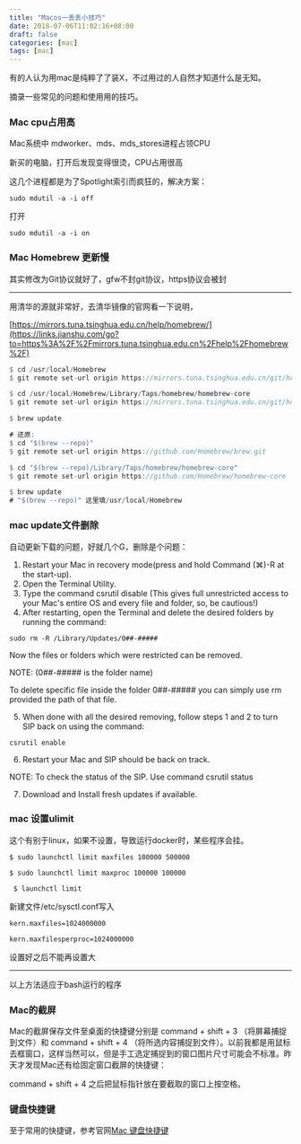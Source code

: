 ```yaml
---
title: "Macos一丢丢小技巧"
date: 2018-07-06T11:02:16+08:00
draft: false
categories: [mac] 
tags: [mac]
---
```


有的人认为用mac是纯粹了了装X，不过用过的人自然才知道什么是无知。

摘录一些常见的问题和使用用的技巧。

### Mac cpu占用高
Mac系统中 mdworker、mds、mds_stores进程占领CPU

新买的电脑，打开后发现变得很烫，CPU占用很高

这几个进程都是为了Spotlight索引而疯狂的，解决方案：

`sudo mdutil -a -i off`

打开

`sudo mdutil -a -i on`

### Mac Homebrew 更新慢
其实修改为Git协议就好了，gfw不封git协议，https协议会被封

---

用清华的源就非常好，去清华镜像的官网看一下说明，

[https://mirrors.tuna.tsinghua.edu.cn/help/homebrew/](https://links.jianshu.com/go?to=https%3A%2F%2Fmirrors.tuna.tsinghua.edu.cn%2Fhelp%2Fhomebrew%2F)

```rust
$ cd /usr/local/Homebrew
$ git remote set-url origin https://mirrors.tuna.tsinghua.edu.cn/git/homebrew/brew.git

$ cd /usr/local/Homebrew/Library/Taps/homebrew/homebrew-core
$ git remote set-url origin https://mirrors.tuna.tsinghua.edu.cn/git/homebrew/homebrew-core.git

$ brew update

# 还原:
$ cd "$(brew --repo)"
$ git remote set-url origin https://github.com/Homebrew/brew.git

$ cd "$(brew --repo)/Library/Taps/homebrew/homebrew-core"
$ git remote set-url origin https://github.com/Homebrew/homebrew-core

$ brew update
# "$(brew --repo)" 这里填/usr/local/Homebrew
```

### mac update文件删除
自动更新下载的问题，好就几个G，删除是个问题：

1. Restart your Mac in recovery mode(press and hold Command (⌘)-R at the start-up).
2. Open the Terminal Utility.
3. Type the command csrutil disable (This gives full unrestricted access to your Mac's entire OS and every file and folder, so, be cautious!)
4. After restarting, open the Terminal and delete the desired folders by running the command:
```
sudo rm -R /Library/Updates/0##-#####
```
Now the files or folders which were restricted can be removed.

NOTE: (0##-##### is the folder name)

To delete specific file inside the folder 0##-##### you can simply use rm provided the path of that file.

5. When done with all the desired removing, follow steps 1 and 2 to turn SIP back on using the command:
```
csrutil enable
```
6. Restart your Mac and SIP should be back on track.

NOTE: To check the status of the SIP. Use command csrutil status

7. Download and Install fresh updates if available.

### mac 设置ulimit
这个有别于linux，如果不设置，导致运行docker时，某些程序会挂。

```shell
$ sudo launchctl limit maxfiles 100000 500000

$ sudo launchctl limit maxproc 100000 100000

 $ launchctl limit
```

新建文件/etc/sysctl.conf写入

```shell
kern.maxfiles=1024000000

kern.maxfilesperproc=1024000000
```

设置好之后不能再设置大

---

以上方法适应于bash运行的程序

### Mac的截屏
Mac的截屏保存文件至桌面的快捷键分别是 command + shift + 3 （将屏幕捕捉到文件）和 command + shift + 4 （将所选内容捕捉到文件）。以前我都是用鼠标去框窗口，这样当然可以，但是手工选定捕捉到的窗口图片尺寸可能会不标准。昨天才发现Mac还有给固定窗口截屏的快捷键：

command + shift + 4 之后把鼠标指针放在要截取的窗口上按空格。


### 键盘快捷键
至于常用的快捷键，参考官网[Mac 键盘快捷键](https://support.apple.com/zh-cn/HT201236)